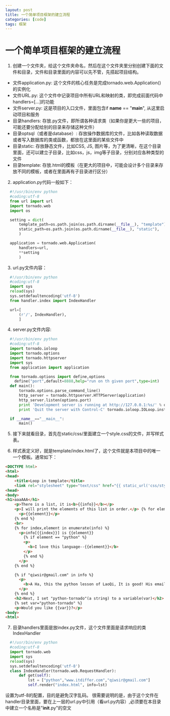 ```yaml
---
layout: post
title: 一个简单项目框架的建立流程
categories: [code]
tags: 框架
---
```


# 一个简单项目框架的建立流程

1. 创建一个文件夹，给这个文件夹命名，然后在这个文件夹里分别创建下面的文件和目录，文件和目录里面的内容可以先不管，先搭起项目结构。
 - 文件application.py: 这个文件的核心任务是完成tornado.web.Application()的实例化
 - 文件URL.py: 这个文件中记录项目中所有URL和映射的类，即完成前面代码中handlers=[...]的功能
 - 文件server.py: 这是项目的入口文件，里面包含if __name__ == "__main__", 从这里启动项目和服务
 - 目录handlers: 存放.py文件，即所谓各种请求类（如果你是更大一些的项目，可能还要分配给别的目录来存储这种文件）
 - 目录optsql（或者是database）: 存放操作数据库的文件，比如各种读取数据或者写入数据库的类或函数，都放在这里面的某些文件中
 - 目录static: 存放静态文件，比如CSS, JS, 图片等，为了更清晰，在这个目录里面，还可以建立子目录，比如css，js，img等子目录，分别对应各种类型的文件
 - 目录template: 存放.html的模板（在更大的项目中，可能会设计多个目录来存放不同的模板，或者在里面再有子目录进行区分）

2. application.py代码一般如下：
```python
  #!/usr/bin/env python
  #coding:utf-8
  from url import url
  import tornado.web
  import os

  setting = dict(
      template_path=os.path.join(os.path.dirname(__file__), "template"),
      static_path=os.path.join(os.path.dirname(__file__), "static"),
      )

  application = tornado.web.Application(
      handlers=url,
      **setting
      )
```

3. url.py文件内容：
```python
  #!/usr/bin/env python
  #coding:utf-8
  import sys
  reload(sys)
  sys.setdefaultencoding('utf-8')
  from handler.index import IndexHandler

  url=[
      (r'/', IndexHandler),
      ]
```

4. server.py文件内容:
```python
  #!/usr/bin/env python
  #coding:utf-8
  import tornado.ioloop
  import tornado.options
  import tornado.httpserver
  import sys
  from application import application

  from tornado.options import define,options
    define("port",default=8888,help="run on th given port",type=int)
  def main():
      tornado.options.parse_command_line()
      http_server = tornado.httpserver.HTTPServer(application)
      http_server.listen(options.port)
      print 'Development server is running at http://127.0.0.1:%s/' % options.port
      print 'Quit the server with Control-C' tornado.ioloop.IOLoop.instance().start()

  if __name__=="__main__":
      main()
```

5. 接下来就看目录，首先在static/css/里面建立一个style.css的文件，并写样式表。

6. 样式表定义好，就是template/index.html了，这个文件就是本项目中的唯一一个模板。通常如下：
```html
<DOCTYPE html>
<html>
<head>
    <title>Loop in template</title>
    <link rel="stylesheet" type="text/css" href="{{ static_url('css/style.css')}}">
<head>
<body>
<h1>aaaAAA</h1>
    <p>There is a list, it is<b>{{info}}</b></p>
    <p>I will print the elements of this list in order.</p> {% for element in info %}
      <p>{{element}}</p>
    {% end %}
    <br>
    {% for index,element in enumerate(info) %}
      <p>info[{{index}}] is {{element}}
        {% if element == "python" %}
        <p>
          <b>I love this language--{{element}}</b>
        </p>
        {% end %}
      </p>
    {% end %}

    {% if "qiwsir@gmail.com" in info %}
      <p>
        <b>A Ha, this the python lesson of LaoQi, It is good! His email is {{info[2]}}</b>
      </p>
    {% end %}
    <h2>Next, I set "python-tornado"(a string) to a variable(var)</h2>
    {% set var="python-tornado" %}
    <p>Would you like {{var}}?</p>
<body>
<html>
```

7. 目录handlers里面是放index.py文件，这个文件里面是请求响应的类IndexHandler
```python
  #!/usr/bin/env python
  #coding:utf-8
  import tornado.web
  import sys
  reload(sys)
  sys.setdefaultencoding('utf-8')
  class IndexHandler(tornado.web.RequestHandler):
      def get(self):
          lst = ["python","www.itdiffer.com","qiwsir@gmail.com"]
          self.render("index.html", info=lst)
```
设置为utf-8的配置，目的是避免汉字乱码。
很需要说明的是，由于这个文件在handler目录里面，要在上一层的url.py中引用（看url.py内容）,必须要在本目录中建立一个名称是"__init__.py"的空文
